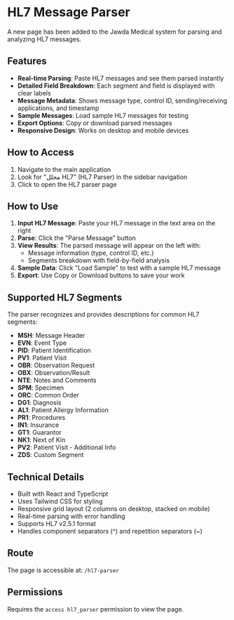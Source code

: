 # HL7 Message Parser

A new page has been added to the Jawda Medical system for parsing and analyzing HL7 messages.

## Features

- **Real-time Parsing**: Paste HL7 messages and see them parsed instantly
- **Detailed Field Breakdown**: Each segment and field is displayed with clear labels
- **Message Metadata**: Shows message type, control ID, sending/receiving applications, and timestamp
- **Sample Messages**: Load sample HL7 messages for testing
- **Export Options**: Copy or download parsed messages
- **Responsive Design**: Works on desktop and mobile devices

## How to Access

1. Navigate to the main application
2. Look for "محلل HL7" (HL7 Parser) in the sidebar navigation
3. Click to open the HL7 parser page

## How to Use

1. **Input HL7 Message**: Paste your HL7 message in the text area on the right
2. **Parse**: Click the "Parse Message" button
3. **View Results**: The parsed message will appear on the left with:
   - Message information (type, control ID, etc.)
   - Segments breakdown with field-by-field analysis
4. **Sample Data**: Click "Load Sample" to test with a sample HL7 message
5. **Export**: Use Copy or Download buttons to save your work

## Supported HL7 Segments

The parser recognizes and provides descriptions for common HL7 segments:

- **MSH**: Message Header
- **EVN**: Event Type
- **PID**: Patient Identification
- **PV1**: Patient Visit
- **OBR**: Observation Request
- **OBX**: Observation/Result
- **NTE**: Notes and Comments
- **SPM**: Specimen
- **ORC**: Common Order
- **DG1**: Diagnosis
- **AL1**: Patient Allergy Information
- **PR1**: Procedures
- **IN1**: Insurance
- **GT1**: Guarantor
- **NK1**: Next of Kin
- **PV2**: Patient Visit - Additional Info
- **ZDS**: Custom Segment

## Technical Details

- Built with React and TypeScript
- Uses Tailwind CSS for styling
- Responsive grid layout (2 columns on desktop, stacked on mobile)
- Real-time parsing with error handling
- Supports HL7 v2.5.1 format
- Handles component separators (^) and repetition separators (~)

## Route

The page is accessible at: `/hl7-parser`

## Permissions

Requires the `access hl7_parser` permission to view the page.
